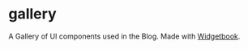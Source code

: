 # gallery

A Gallery of UI components used in the Blog. Made with [Widgetbook](https://www.widgetbook.io/).
